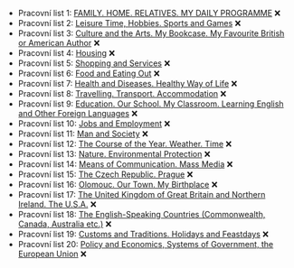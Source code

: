 - Pracovní list 1: [FAMILY. HOME. RELATIVES. MY DAILY PROGRAMME](01.md) ❌
- Pracovní list 2: [Leisure Time, Hobbies. Sports and Games](02.md) ❌
- Pracovní list 3: [Culture and the Arts. My Bookcase. My Favourite British or American Author](03.md) ❌
- Pracovní list 4: [Housing](04.md) ❌
- Pracovní list 5: [Shopping and Services](05.md) ❌
- Pracovní list 6: [Food and Eating Out](06.md) ❌
- Pracovní list 7: [Health and Diseases. Healthy Way of Life](07.md) ❌
- Pracovní list 8: [Travelling. Transport. Accommodation](08.md) ❌
- Pracovní list 9: [Education. Our School. My Classroom. Learning English and Other Foreign Languages](09.md) ❌
- Pracovní list 10: [Jobs and Employment](10.md) ❌
- Pracovní list 11: [Man and Society](11.md) ❌
- Pracovní list 12: [The Course of the Year. Weather. Time](12.md) ❌
- Pracovní list 13: [Nature. Environmental Protection](13.md) ❌
- Pracovní list 14: [Means of Communication. Mass Media](14.md) ❌
- Pracovní list 15: [The Czech Republic. Prague](15.md) ❌
- Pracovní list 16: [Olomouc. Our Town. My Birthplace](16.md) ❌
- Pracovní list 17: [The United Kingdom of Great Britain and Northern Ireland. The U.S.A.](17.md) ❌
- Pracovní list 18: [The English-Speaking Countries (Commonwealth, Canada, Australia etc.)](18.md) ❌
- Pracovní list 19: [Customs and Traditions. Holidays and Feastdays](19.md) ❌
- Pracovní list 20: [Policy and Economics, Systems of Government, the European Union](20.md) ❌
